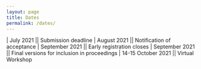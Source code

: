 ```yaml
---
layout: page
title: Dates
permalink: /dates/
---
```


<!--**Abstracts are now being accepted and the submission deadline is ~~2 June 2017~~ 9 June 2017**

**Submission instructions can be found at [EasyChair submission page](https://easychair.org/conferences/?conf=vihar2017)**-->

| July 2021          ||             Submission deadline 
| August 2021          ||             Notification of acceptance
| September 2021          ||             Early registration closes
| September 2021         ||             Final versions for inclusion in proceedings
| 14-15 October 2021     ||             Virtual Workshop
